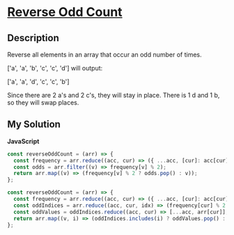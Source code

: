 # [Reverse Odd Count](https://www.codewars.com/kata/58a4f7f43d97b56d27000022)

## Description

Reverse all elements in an array that occur an odd number of times.

['a', 'a', 'b', 'c', 'c', 'd'] will output:

['a', 'a', 'd', 'c', 'c', 'b']

Since there are 2 a's and 2 c's, they will stay in place. There is 1 d and 1 b, so they will swap places.

## My Solution

**JavaScript**

```js
const reverseOddCount = (arr) => {
  const frequency = arr.reduce((acc, cur) => ({ ...acc, [cur]: acc[cur] + 1 || 1 }), {});
  const odds = arr.filter((v) => frequency[v] % 2);
  return arr.map((v) => (frequency[v] % 2 ? odds.pop() : v));
};
```

```js
const reverseOddCount = (arr) => {
  const frequency = arr.reduce((acc, cur) => ({ ...acc, [cur]: acc[cur] + 1 || 1 }), {});
  const oddIndices = arr.reduce((acc, cur, idx) => (frequency[cur] % 2 ? [...acc, idx] : acc), []);
  const oddValues = oddIndices.reduce((acc, cur) => [...acc, arr[cur]], []);
  return arr.map((v, i) => (oddIndices.includes(i) ? oddValues.pop() : v));
};
```
